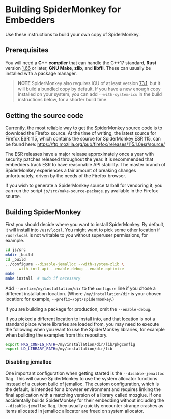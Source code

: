 # Building SpiderMonkey for Embedders #

Use these instructions to build your own copy of SpiderMonkey.

## Prerequisites ##

You will need a **C++ compiler** that can handle the C++17 standard,
**Rust** version [1.66][minimum-rust-version] or later, **GNU Make**,
**zlib**, and **libffi**.
These can usually be installed with a package manager.

> **NOTE** SpiderMonkey also requires ICU of at least version
> [73.1][minimum-icu-version], but it will build a bundled copy by
> default.
> If you have a new enough copy installed on your system, you can add
> `--with-system-icu` in the build instructions below, for a shorter
> build time.

[minimum-rust-version]: https://searchfox.org/mozilla-esr115/rev/61b47de1faebf23626e519b2464b461589fbea3e/python/mozboot/mozboot/util.py#14
[minimum-icu-version]: https://searchfox.org/mozilla-esr115/rev/61b47de1faebf23626e519b2464b461589fbea3e/js/moz.configure#1107

## Getting the source code ##

Currently, the most reliable way to get the SpiderMonkey source code is
to download the Firefox source.
At the time of writing, the latest source for Firefox ESR 115, which
contains the source for SpiderMonkey ESR 115, can be found here:
https://ftp.mozilla.org/pub/firefox/releases/115.1.0esr/source/

The ESR releases have a major release approximately once a year with
security patches released throughout the year.
It is recommended that embedders track ESR to have reasonable API
stability.
The master branch of SpiderMonkey experiences a fair amount of breaking
changes unfortunately, driven by the needs of the Firefox browser.

If you wish to generate a SpiderMonkey source tarball for vendoring it,
you can run the script `js/src/make-source-package.py` available in the
Firefox source.

## Building SpiderMonkey ##

First you should decide where you want to install SpiderMonkey.
By default, it will install into `/usr/local`.
You might want to pick some other location if `/usr/local` is not
writable to you without superuser permissions, for example.

```sh
cd js/src
mkdir _build
cd _build
../configure --disable-jemalloc --with-system-zlib \
    --with-intl-api --enable-debug --enable-optimize
make
make install  # sudo if necessary
```

Add `--prefix=/my/installation/dir` to the `configure` line if you chose
a different installation location.
(Where `/my/installation/dir` is your chosen location: for example,
`--prefix=/opt/spidermonkey`.)

If you are building a package for production, omit the `--enable-debug`.

If you picked a different location to install into, and that location is
not a standard place where libraries are loaded from, you may need to
execute the following when you want to use the SpiderMonkey libraries,
for example when building the examples from this repository.

```sh
export PKG_CONFIG_PATH=/my/installation/dir/lib/pkgconfig
export LD_LIBRARY_PATH=/my/installation/dir/lib
```

### Disabling jemalloc ###

One important configuration when getting started is the
`--disable-jemalloc` flag.
This will cause SpiderMonkey to use the system allocator functions
instead of a custom build of jemalloc.
The custom configuration, which is the default, is intended for a
browser environment and requires linking the final application with a
matching version of a library called mozglue.
If one accidentally builds SpiderMonkey for their embedding without
including the `--disable-jemalloc` flag, they usually quickly encounter
strange crashes as items allocated in jemalloc allocator are freed on
system allocator.
